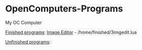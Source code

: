 # OpenComputers-Programs
My OC Computer

[Finished programs](/home/finished):
[Image Editor](/home/finished/3imgedit.lua) - /home/finished/3imgedit.lua

[Unfinished programs](/home/projects):
